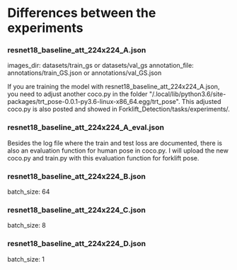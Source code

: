 # Differences between the experiments
### resnet18_baseline_att_224x224_A.json
images_dir: datasets/train_gs or datasets/val_gs
annotation_file: annotations/train_GS.json or annotations/val_GS.json

If you are training the model with resnet18_baseline_att_224x224_A.json, you need to adjust another coco.py in the folder "/.local/lib/python3.6/site-packages/trt_pose-0.0.1-py3.6-linux-x86_64.egg/trt_pose". This adjusted coco.py is also posted and showed in Forklift_Detection/tasks/experiments/.

### resnet18_baseline_att_224x224_A_eval.json 
Besides the log file where the train and test loss are documented, there is also an evaluation function for human pose in coco.py. I will upload the new coco.py and train.py with this evaluation function for forklift pose.

### resnet18_baseline_att_224x224_B.json
batch_size: 64

### resnet18_baseline_att_224x224_C.json
batch_size: 8

### resnet18_baseline_att_224x224_D.json
batch_size: 1

